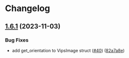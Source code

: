 # Changelog

## [1.6.1](https://github.com/olxgroup-oss/libvips-rust-bindings/compare/v1.6.0...v1.6.1) (2023-11-03)


### Bug Fixes

* add get_orientation to VipsImage struct ([#40](https://github.com/olxgroup-oss/libvips-rust-bindings/issues/40)) ([82a7a8e](https://github.com/olxgroup-oss/libvips-rust-bindings/commit/82a7a8e00c57748ab41ea84767778611b7befa8c))
